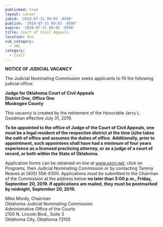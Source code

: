 ```yaml
---
published: true
layout: career
jobid: '2019-07-31 09:02 -0500'
publish: '2019-07-31 09:02 -0500'
expire: '2020-07-31 09:02 -0500'
title: Court of Civil Appeals
location: One
sub_category:
  - JNC
category:
  - Civil
---
```

**NOTICE OF JUDICIAL VACANCY**

The Judicial Nominating Commission seeks applicants to fill the following judicial office:

**Judge for Oklahoma Court of Civil Appeals  
District One, Office One   
Muskogee County**

This vacancy is created by the retirement of the Honorable Jerry L. Goodman effective July 31, 2019.

**To be appointed to the office of Judge of the Court of Civil Appeals, one must be a legal resident of the respective district at the time (s)he takes the oath of office and assumes the duties of office.  Additionally, prior to appointment, such appointees shall have had a minimum of four years experience as a licensed practicing attorney, or as a judge of a court of record, or both within the State of Oklahoma.**

Application forms can be obtained on line at www.oscn.net, click on Programs, then Judicial Nominating Commission or by contacting Tammy Reaves at (405) 556-9300. Applications must be submitted to the Chairman of the Commission at the address below **no later than 5:00 p.m., Friday, September 20, 2019.  If applications are mailed, they must be postmarked by midnight, September 20, 2019.**

Mike Mordy, Chairman  
Oklahoma Judicial Nominating Commission  
Administrative Office of the Courts  
2100 N. Lincoln Blvd., Suite 3  
Oklahoma City, Oklahoma 73105
